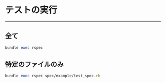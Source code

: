 # テストの実行
---

## 全て

```rb
bundle exec rspec
```

## 特定のファイルのみ


```rb
bundle exec rspec spec/example/test_spec.rb
```

